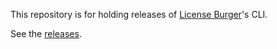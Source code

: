 This repository is for holding releases of [License Burger](https://licenseburger.com)'s CLI.

See the [releases](https://github.com/LicenseBurger/cli-releases/releases
).
